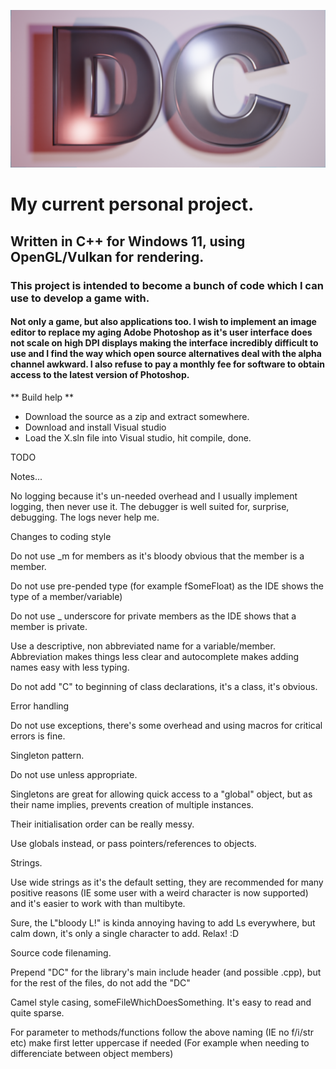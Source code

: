 ![X project logo. Two letters D and C, extruded slightly and placed against a quad within the 3D application Blender.](https://github.com/DavidCradock/DC/blob/51c30954811147e2ef6a3bb882f0f1131df434be/github_images/github_social_image.png)
# My current personal project.
## Written in C++ for Windows 11, using OpenGL/Vulkan for rendering.
### This project is intended to become a bunch of code which I can use to develop a game with.
#### Not only a game, but also applications too. I wish to implement an image editor to replace my aging Adobe Photoshop as it's user interface does not scale on high DPI displays making the interface incredibly difficult to use and I find the way which open source alternatives deal with the alpha channel awkward. I also refuse to pay a monthly fee for software to obtain access to the latest version of Photoshop.
** Build help **
- Download the source as a zip and extract somewhere.
- Download and install Visual studio
- Load the X.sln file into Visual studio, hit compile, done.

TODO

Notes...

No logging because it's un-needed overhead and I usually implement logging, then never use it. The debugger is well suited for, surprise, debugging. The logs never help me.

Changes to coding style

Do not use _m for members as it's bloody obvious that the member is a member.

Do not use pre-pended type (for example fSomeFloat) as the IDE shows the type of a member/variable)

Do not use _ underscore for private members as the IDE shows that a member is private.

Use a descriptive, non abbreviated name for a variable/member. Abbreviation makes things less clear and autocomplete makes adding names easy with less typing.

Do not add "C" to beginning of class declarations, it's a class, it's obvious.


Error handling

Do not use exceptions, there's some overhead and using macros for critical errors is fine.

Singleton pattern.

Do not use unless appropriate.

Singletons are great for allowing quick access to a "global" object, but as their name implies, prevents creation of multiple instances.

Their initialisation order can be really messy.

Use globals instead, or pass pointers/references to objects.

Strings.

Use wide strings as it's the default setting, they are recommended for many positive reasons (IE some user with a weird character is now supported) and it's easier to work with than multibyte.

Sure, the L"bloody L!" is kinda annoying having to add Ls everywhere, but calm down, it's only a single character to add. Relax! :D

Source code filenaming.

Prepend "DC" for the library's main include header (and possible .cpp), but for the rest of the files, do not add the "DC"

Camel style casing, someFileWhichDoesSomething. It's easy to read and quite sparse.

For parameter to methods/functions follow the above naming (IE no f/i/str etc) make first letter uppercase if needed (For example when needing to differenciate between object members)
